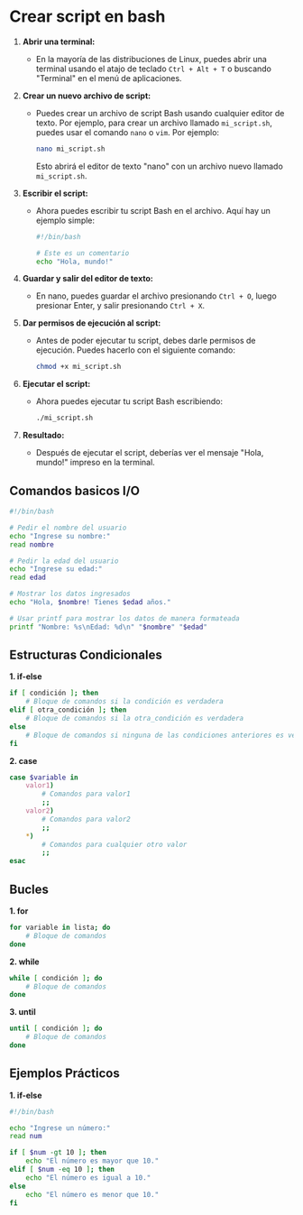 # Crear script en bash

1. **Abrir una terminal:**
   - En la mayoría de las distribuciones de Linux, puedes abrir una terminal usando el atajo de teclado `Ctrl + Alt + T` o buscando "Terminal" en el menú de aplicaciones.

2. **Crear un nuevo archivo de script:**
   - Puedes crear un archivo de script Bash usando cualquier editor de texto. Por ejemplo, para crear un archivo llamado `mi_script.sh`, puedes usar el comando `nano` o `vim`. Por ejemplo:
     ```bash
     nano mi_script.sh
     ```
     Esto abrirá el editor de texto "nano" con un archivo nuevo llamado `mi_script.sh`.

3. **Escribir el script:**
   - Ahora puedes escribir tu script Bash en el archivo. Aquí hay un ejemplo simple:
     ```bash
     #!/bin/bash

     # Este es un comentario
     echo "Hola, mundo!"
     ```

4. **Guardar y salir del editor de texto:**
   - En nano, puedes guardar el archivo presionando `Ctrl + O`, luego presionar Enter, y salir presionando `Ctrl + X`.

5. **Dar permisos de ejecución al script:**
   - Antes de poder ejecutar tu script, debes darle permisos de ejecución. Puedes hacerlo con el siguiente comando:
     ```bash
     chmod +x mi_script.sh
     ```

6. **Ejecutar el script:**
   - Ahora puedes ejecutar tu script Bash escribiendo:
     ```bash
     ./mi_script.sh
     ```

7. **Resultado:**
   - Después de ejecutar el script, deberías ver el mensaje "Hola, mundo!" impreso en la terminal.

## Comandos basicos I/O
```bash
#!/bin/bash

# Pedir el nombre del usuario
echo "Ingrese su nombre:"
read nombre

# Pedir la edad del usuario
echo "Ingrese su edad:"
read edad

# Mostrar los datos ingresados
echo "Hola, $nombre! Tienes $edad años."

# Usar printf para mostrar los datos de manera formateada
printf "Nombre: %s\nEdad: %d\n" "$nombre" "$edad"
```
## Estructuras Condicionales
**1. if-else**
```bash
if [ condición ]; then
    # Bloque de comandos si la condición es verdadera
elif [ otra_condición ]; then
    # Bloque de comandos si la otra_condición es verdadera
else
    # Bloque de comandos si ninguna de las condiciones anteriores es verdadera
fi
```
**2. case**
```bash
case $variable in
    valor1)
        # Comandos para valor1
        ;;
    valor2)
        # Comandos para valor2
        ;;
    *)
        # Comandos para cualquier otro valor
        ;;
esac
```
## Bucles
**1. for**
```bash
for variable in lista; do
    # Bloque de comandos
done
```
**2. while**
```bash
while [ condición ]; do
    # Bloque de comandos
done
```
**3. until**
```bash
until [ condición ]; do
    # Bloque de comandos
done
```
## Ejemplos Prácticos
**1. if-else**
```bash
#!/bin/bash

echo "Ingrese un número:"
read num

if [ $num -gt 10 ]; then
    echo "El número es mayor que 10."
elif [ $num -eq 10 ]; then
    echo "El número es igual a 10."
else
    echo "El número es menor que 10."
fi
```





